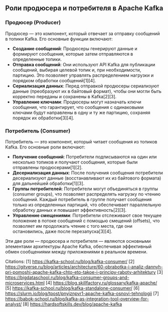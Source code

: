 ## Роли продюсера и потребителя в Apache Kafka

### **Продюсер (Producer)**
Продюсер — это компонент, который отвечает за отправку сообщений в топики Kafka. Его основные функции включают:

- **Создание сообщений**: Продюсеры генерируют данные и формируют сообщения, которые затем отправляются в определенные топики.
- **Отправка сообщений**: Они используют API Kafka для публикации сообщений, выбирая целевой топик и, при необходимости, партицию. Это позволяет управлять распределением нагрузки и порядком обработки сообщений[1][4].
- **Сериализация данных**: Перед отправкой продюсеры сериализуют данные (преобразуют их в байтовый формат), чтобы они могли быть корректно переданы и сохранены в Kafka[2][3].
- **Управление ключами**: Продюсеры могут назначать ключи сообщения, что гарантирует, что сообщения с одинаковыми ключами будут направлены в одну и ту же партицию, сохраняя порядок их обработки[3][4].

### **Потребитель (Consumer)**
Потребитель — это компонент, который читает сообщения из топиков Kafka. Его основные роли включают:

- **Получение сообщений**: Потребители подписываются на один или несколько топиков и получают сообщения, которые были отправлены продюсерами[1][2].
- **Десериализация данных**: После получения сообщения потребители десериализуют данные (восстанавливают их из байтового формата) для дальнейшей обработки[1][3].
- **Группы потребителей**: Потребители могут объединяться в группы (consumer groups), что позволяет распределять нагрузку по чтению сообщений. Каждый потребитель в группе получает сообщения только из определенных партиций, что обеспечивает параллельную обработку данных и повышает эффективность[2][3].
- **Управление смещениями**: Потребители отслеживают свое текущее положение в потоке сообщений с помощью смещений (offsets), что позволяет им продолжать чтение с того места, где они остановились, даже после перезапуска[3][4].

Эти две роли — продюсера и потребителя — являются основными элементами архитектуры Apache Kafka, обеспечивая эффективный обмен сообщениями между приложениями в реальном времени.

Citations:
[1] https://kafka-school.ru/blog/kafka-consumer/
[2] https://gitverse.ru/blog/articles/architecture/60-obrabotka-i-analiz-dannyh-pri-pomoshi-apache-kafka-chto-eto-takoe-i-principy-raboty-arhitektury
[3] https://bigdataschool.ru/blog/kafka-consumer-groups-and-microservices.html
[4] https://blog.skillfactory.ru/glossary/kafka-apache/
[5] https://kafka-school.ru/blog/kafka-standalone-consumer/
[6] https://slurm.io/blog/tpost/pnyjznpvr1-apache-kafka-osnovi-tehnologii
[7] https://babok-school.ru/blog/kafka-as-integration-tool-overview-for-analyst/
[8] https://hardsoftskills.dev/blog/apache-kafka